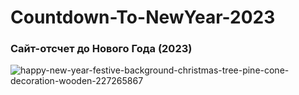 # Countdown-To-NewYear-2023

### Сайт-отсчет до Нового Года (2023)

![happy-new-year-festive-background-christmas-tree-pine-cone-decoration-wooden-227265867](https://user-images.githubusercontent.com/56477695/147875274-74cb0a68-2faa-484c-b6a1-acc0fb8b54ec.jpg)
